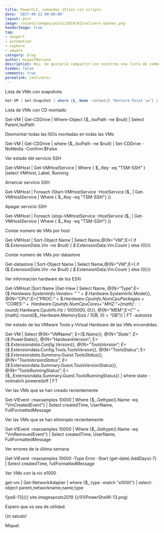 ```yaml
---
title: PowerCLI, comandos útiles sin scripts
date: '2017-09-22 00:00:00'
layout: post
image: /assets/images/posts/2019/02/onliners-banner.png
headerImage: true
tag:
- vexpert
- automation
- vsphere
- vmware
category: blog
author: miquelMariano
description: Hoy, me gustaría compartir con vosotros una lista de commandos que podemos ejecutar sin necesidad de crear ningún script y que nos dan información muy valiosa de nuestro entorno vsphere
hidden: false
comments: true
permalink: /onliners/
---
```



Lista de VMs con snapshots

```powershell
Get-VM | Get-Snapshot | where {$_.Name -notmatch "Restore Point \w"} | Select VM,Name,Description,@{Label="Size";Expression={"{0:N2} GB" -f ($_.SizeGB)}},Created | FT -Autosize
```

Lista de VMs con CD montado

Get-VM | Get-CDDrive | Where-Object {$_.IsoPath -ne $null} | Select Parent,IsoPath 

Desmontar todas las ISOs montadas en todas las VMs

Get-VM | Get-CDDrive | where {$_.IsoPath -ne $null} | Set-CDDrive -NoMedia -Confirm:$False

Ver estado del servicio SSH

Get-VMHost | Get-VMHostService | Where { $_.Key -eq "TSM-SSH" } |select VMHost, Label, Running

Arrancar servicio SSH

Get-VMHost | Foreach {Start-VMHostService -HostService ($_ | Get-VMHostService | Where { $_.Key -eq "TSM-SSH"} )}

Apagar servicio SSH

Get-VMHost | Foreach {stop-VMHostService -HostService ($_ | Get-VMHostService | Where { $_.Key -eq "TSM-SSH"} )}

Contar numero de VMs por host

Get-VMHost | Sort-Object Name | Select Name,@{N="VM";E={ if ($_.ExtensionData.Vm -ne $null) { $_.ExtensionData.Vm.Count } else {0}}}

Contar numero de VMs por datastore

Get-datastore | Sort-Object Name | Select Name,@{N="VM";E={ if ($_.ExtensionData.Vm -ne $null) { $_.ExtensionData.Vm.Count } else {0}}}

Ver información hardware de los ESXi

Get-VMHost |Sort Name |Get-View | Select Name, @{N=“Type“;E={$_.Hardware.SystemInfo.Vendor+ “ “ + $_.Hardware.SystemInfo.Model}}, @{N=“CPU“;E={“PROC:“ + $_.Hardware.CpuInfo.NumCpuPackages + “CORES:“ + $_.Hardware.CpuInfo.NumCpuCores + “ MHZ: “ +[math]::round($_.Hardware.CpuInfo.Hz / 1000000, 0)}}, @{N=“MEM“;E={“” + [math]::round($_.Hardware.MemorySize / 1GB, 0) + “GB“}} | FT -autosize

Ver estado de las VMware Tools y Virtual Hardware de las VMs encendidas.

Get-VM | Select @{N=”VMName”; E={$_.Name}}, @{N=”State”; E={$_.PowerState}},  @{N=”HardwareVersion”; E={$_.Extensiondata.Config.Version}}, @{N=”ToolsVersion”; E={$_.Extensiondata.Config.Tools.ToolsVersion}}, @{N=”ToolsStatus”; E={$_.Extensiondata.Summary.Guest.ToolsStatus}}, @{N=”ToolsVersionStatus”; E={$_.Extensiondata.Summary.Guest.ToolsVersionStatus}}, @{N=”ToolsRunningStatus”; E={$_.Extensiondata.Summary.Guest.ToolsRunningStatus}} | where state -notmatch poweredoff | FT

Ver las VMs que se han creado recientemente

Get-VIEvent -maxsamples 10000 | Where {$_.Gettype().Name -eq "VmCreatedEvent"} | Select createdTime, UserName, FullFormattedMessage

Ver las VMs que se han eliminado recientemente

Get-VIEvent -maxsamples 10000 | Where {$_.Gettype().Name -eq "VmRemovedEvent"} | Select createdTime, UserName, FullFormattedMessage

Ver errores de la última semana

Get-VIEvent -maxsamples 10000 -Type Error -Start (get-date).AddDays(-7) | Select createdTime, fullFormattedMessage

Ver VMs con la nic e1000

get-vm | Get-NetworkAdapter | where {$_.type -match "e1000"} | select-object parent,networkname,name,type




![ps6-13]({{ site.imagesposts2019 }}/01/PowerShell6-13.png)

Espero que os sea de utilidad.

Un saludo!

Miquel.


